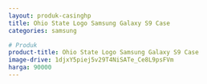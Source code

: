 ```yaml
---
layout: produk-casinghp
title: Ohio State Logo Samsung Galaxy S9 Case
categories: samsung

# Produk
product-title: Ohio State Logo Samsung Galaxy S9 Case
image-drive: 1djxY5piej5v29T4NiSATe_Ce8L9psFVm
harga: 90000
---
```

